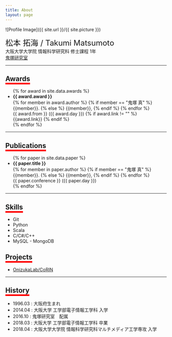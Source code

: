 ```yaml
---
title: About
layout: page
---
```

![Profile Image]({{ site.url }}/{{ site.picture }})

<font size="5">松本 拓海 / Takumi Matsumoto</font>
<br>
大阪大学大学院 情報科学研究科 修士課程 1年 <br>
<a href="http://www-bigdata.ist.osaka-u.ac.jp/ja/home/">鬼塚研究室</a>
<br>

---

## <span style="border-bottom: solid 5px red">Awards</span>
<ul>
{% for award in site.data.awards %}
  <li>
      <strong> {{ award.award }} </strong> <br>
	  {% for member in award.author %}
        {% if member == "鬼塚 真" %}
            {{member}}.
        {% else %}
            {{member}},
        {% endif %}
	  {% endfor %} <br>
	  {{ award.from }} ({{ award.day }})
    {% if award.link != "" %}
      {{award.link}}
    {% endif %}
  </li>
{% endfor %}
</ul>

---

## <span style="border-bottom: solid 5px red">Publications</span>

<ul>
{% for paper in site.data.paper %}
  <li>
      <strong> {{ paper.title }} </strong> <br>
	  {% for member in paper.author %}
	  		{% if member == "鬼塚 真" %}
            {{member}}.
        {% else %}
            {{member}},
        {% endif %}
	  {% endfor %} <br>
	  {{ paper.conference }} ({{ paper.day }})
  </li>
{% endfor %}
</ul>

---

## <span style="border-bottom: solid 5px red">Skills</span>
<ul class="skill-list">
	<li>Git</li>
	<li>Python</li>
	<li>Scala</li>
	<li>C/C#/C++</li>
	<li>MySQL - MongoDB</li>
</ul>

## <span style="border-bottom: solid 5px red">Projects</span>
<ul>
	<li><a href="https://github.com/OnizukaLab/CoRIN">OnizukaLab/CoRIN</a></li>
</ul>

---

## <span style="border-bottom: solid 5px red">History</span>
- 1996.03 : 大阪府生まれ
- 2014.04 : 大阪大学 工学部電子情報工学科 入学
- 2016.10 : 鬼塚研究室　配属
- 2018.03 : 大阪大学 工学部電子情報工学科 卒業
- 2018.04 : 大阪大学大学院 情報科学研究科マルチメディア工学専攻 入学
